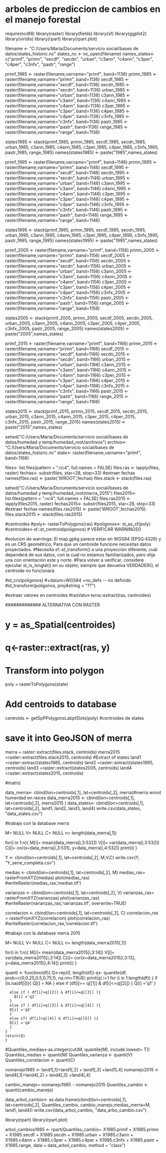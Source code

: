 # arboles de prediccion de cambios en el manejo forestal 


  require(ncdf4)
  library(raster)
  library(fields)
  library(sf)
  library(ggplot2)
  library(viridis)
  library(rpart)
  library(rpart.plot)
  
  filename <- "C:/Users/Maria/Documents/servicio social/bases de datos/states_historic.nc"
  states_nc <- nc_open(filename)
  names_states<-c("primf", "primn", "secdf", "secdn", "urban", "c3ann", "c4ann", "c3per", "c4per", "c3nfx", "pastr", "range")
  
  primf_1985 <- raster(filename,varname="primf", band=1136) 
  primn_1985 <- raster(filename,varname="primn", band=1136) 
  secdf_1985 <- raster(filename,varname="secdf", band=1136) 
  secdn_1985 <- raster(filename,varname="secdn", band=1136) 
  urban_1985 <- raster(filename,varname="urban", band=1136) 
  c3ann_1985 <- raster(filename,varname="c3ann", band=1136) 
  c4ann_1985 <- raster(filename,varname="c4ann", band=1136) 
  c3per_1985 <- raster(filename,varname="c3per", band=1136) 
  c4per_1985 <- raster(filename,varname="c4per", band=1136) 
  c3nfx_1985 <- raster(filename,varname="c3nfx", band=1136)
  pastr_1985 <- raster(filename,varname="pastr", band=1136)
  range_1985 <- raster(filename,varname="range", band=1136) 
  
  states1985 <- stack(primf_1985, primn_1985, secdf_1985, secdn_1985, urban_1985, c3ann_1985, c4ann_1985, c3per_1985, c4per_1985, c3nfx_1985, pastr_1985, range_1985)
  names(states1985) <- paste("1985",names_states)
  
  
  primf_1995 <- raster(filename,varname="primf", band=1146) 
  primn_1995 <- raster(filename,varname="primn", band=1146) 
  secdf_1995 <- raster(filename,varname="secdf", band=1146) 
  secdn_1995 <- raster(filename,varname="secdn", band=1146) 
  urban_1995 <- raster(filename,varname="urban", band=1146) 
  c3ann_1995 <- raster(filename,varname="c3ann", band=1146) 
  c4ann_1995 <- raster(filename,varname="c4ann", band=1146) 
  c3per_1995 <- raster(filename,varname="c3per", band=1146) 
  c4per_1995 <- raster(filename,varname="c4per", band=1146) 
  c3nfx_1995 <- raster(filename,varname="c3nfx", band=1146)
  pastr_1995 <- raster(filename,varname="pastr", band=1146)
  range_1995 <- raster(filename,varname="range", band=1146) 
  
  states1995 <- stack(primf_1995, primn_1995, secdf_1995, secdn_1995, urban_1995, c3ann_1995, c4ann_1995, c3per_1995, c4per_1995, c3nfx_1995, pastr_1995, range_1995)
  names(states1995) <- paste("1995",names_states)
  
  
  primf_2005 <- raster(filename,varname="primf", band=1156) 
  primn_2005 <- raster(filename,varname="primn", band=1156) 
  secdf_2005 <- raster(filename,varname="secdf", band=1156) 
  secdn_2005 <- raster(filename,varname="secdn", band=1156) 
  urban_2005 <- raster(filename,varname="urban", band=1156) 
  c3ann_2005 <- raster(filename,varname="c3ann", band=1156) 
  c4ann_2005 <- raster(filename,varname="c4ann", band=1156)
  c3per_2005 <- raster(filename,varname="c3per", band=1156) 
  c4per_2005 <- raster(filename,varname="c4per", band=1156) 
  c3nfx_2005 <- raster(filename,varname="c3nfx", band=1156) 
  pastr_2005 <- raster(filename,varname="pastr", band=1156) 
  range_2005 <- raster(filename,varname="range", band=1156) 
  
  states2005 <- stack(primf_2005, primn_2005, secdf_2005, secdn_2005, urban_2005, c3ann_2005, c4ann_2005, c3per_2005, c4per_2005, c3nfx_2005, pastr_2005, range_2005)
  names(states2005) <- paste("2005",names_states)
  
  
  primf_2015 <- raster(filename,varname="primf", band=1166) 
  primn_2015 <- raster(filename,varname="primn", band=1166)
  secdf_2015 <- raster(filename,varname="secdf", band=1166) 
  secdn_2015 <- raster(filename,varname="secdn", band=1166)
  urban_2015 <- raster(filename,varname="urban", band=1166) 
  c3ann_2015 <- raster(filename,varname="c3ann", band=1166) 
  c4ann_2015 <- raster(filename,varname="c4ann", band=1166) 
  c3per_2015 <- raster(filename,varname="c3per", band=1166) 
  c4per_2015 <- raster(filename,varname="c4per", band=1166) 
  c3nfx_2015 <- raster(filename,varname="c3nfx", band=1166) 
  pastr_2015 <- raster(filename,varname="pastr", band=1166) 
  range_2015 <- raster(filename,varname="range", band=1166) 
  
  states2015 <- stack(primf_2015, primn_2015, secdf_2015, secdn_2015, urban_2015, c3ann_2015, c4ann_2015, c3per_2015, c4per_2015, c3nfx_2015, pastr_2015, range_2015)
  names(states2015) <- paste("2015",names_states)
  
  
  setwd("C:/Users/Maria/Documents/servicio social/bases de datos/humedad y temp/humedad_root/archivos")
  archivo<- "C:/Users/Maria/Documents/servicio social/bases de datos/states_historic.nc"
  state<- raster(filename,varname="primf", band=1166)
  
  files<- list.files(pattern = ".nc4", full.names = FALSE)
  files.ras <- lapply(files, raster)
  fechas<- substr(files, star=28, stop=33) #extraer fechas
  names(files.ras) <- paste('WROOT',fechas) 
  files.stack <- stack(files.ras)
  
  setwd("C:/Users/Maria/Documents/servicio social/bases de datos/humedad y temp/humedad_root/merra_2015")
  files2015<- list.files(pattern = ".nc4", full.names = FALSE)
  files.ras2015 <- lapply(files2015, raster)
  fechas2015<- substr(files2015, star=28, stop=33) #extraer fechas
  names(files.ras2015) <- paste('WROOT',fechas2015) 
  files.stack2015 <- stack(files.ras2015)
  
  #centroides
  #poly<- rasterToPolygons(ras)
  #poligonos<- st_as_sf(poly)
  #centroides<-sf::st_centroid(poligonos) # VERIFICAR WARNINGS()
  
  #solucion de warnings: El map.gpkg parece estar en WGS84 (EPSG:4326) y es un CRS geométrico; Para que un centroide funcione necesitas datos proyectados.
  #Necesita sf::st_transform() a una proyección diferente; cuál dependerá de sus datos, con la cual no estamos familiarizados, pero elija una con orientación este y norte.
  #Para volver a verificar, considere ejecutar st_is_longlat() en su objeto; siempre que devuelva VERDADERO, el centroide no funcionará.
  
  #st_crs(poligonos)
  #+datum=WGS84 +no_defs -- no definido 
  #st_transform(poligonos, proj4string = "??")
      
  #extraer valores en centroides
  #rasValu<-terra::extract(ras, centroides)
  
  ############# ALTERNATIVA CON RASTER
  # y = as_Spatial(centroides)
  # q<-raster::extract(ras, y)
  
  # Transform into polygon
  poly = rasterToPolygons(state) 
  # Add centroids to database
  centroids <- getSpPPolygonsLabptSlots(poly) #centroides de states
  # save it into GeoJSON of merra
  merra = raster::extract(files.stack, centroids)
  merra2015 =raster::extract(files.stack2015, centroids)
  #Extract of states
  land1 =raster::extract(states1985, centroids)
  land2 =raster::extract(states1995, centroids)
  land3 =raster::extract(states2005, centroids)
  land4 =raster::extract(states2015, centroids)
  
  #matriz
  
  data_merra<- cbind(lon=centroids[,1], lat=centroids[,2], merra)#merra wroot humerdad en raices
  data_merra2015 <- cbind(lon=centroids[,1], lat=centroids[,2], merra2015 )
  data_states<- cbind(lon=centroids[,1], lat=centroids[,2], land1, land2, land3, land4)
  write.csv(data_states, "data_states.csv")
  
  #trabajo con la database merra
  
  M= NULL
  V= NULL
  C= NULL
  n= length(data_merra[,1]) 
  
  for(i in 1:n){
    M[i]= mean(data_merra[i,3:532]) 
    V[i]= var(data_merra[i,3:532])
    C[i]= cor(x=data_merra[i,3:531], y=data_merra[i,4:532])
    print(i)
  }
  
  Y <- cbind(lon=centroids[,1], lat=centroids[,2], M,V,C)
  write.csv(Y, "Y_serie_completa.csv")
  
   
  medias <- cbind(lon=centroids[,1], lat=centroids[,2], M)
  medias_ras= rasterFromXYZ(medias)
  plot(medias_ras)
  #writeRaster(medias_ras,'medias.tif')
  
  varianzas <- cbind(lon=centroids[,1], lat=centroids[,2], V)
  varianzas_ras= rasterFromXYZ(varianzas)
  plot(varianzas_ras)
  #writeRaster(varianzas_ras,'varianzas.tif', overwrite=TRUE)
  
  correlacion <- cbind(lon=centroids[,1], lat=centroids[,2], C)
  correlacion_ras = rasterFromXYZ(correlacion)
  plot(correlacion_ras)
  #writeRaster(correlacion_ras,'correlacion.tif')
  
  #trabajo con la database merra 2015
  
  M= NULL
  V= NULL
  C= NULL
  n= length(data_merra2015[,1]) 
  
  for(i in 1:n){
    M[i]= mean(data_merra2015[i,3:14]) 
    V[i]= var(data_merra2015[i,3:14])
    C[i]= cor(x=data_merra2015[i,3:13], y=data_merra2015[i,4:14])
    print(i)
  }
  
  
  quanti <- function(df){
    Q<-rep(0, length(df)) 
    q<- quantile(df, prob=c(0,0.25,0.5,0.75,1), na.rm=TRUE)
    print(q)
    i=1
    for (i in 1:length(df)) {
      if (is.na(df[i])){
        Q[i] = NA
      }
      else if (df[i]>= q[[1]] & df[i]<=q[[2]]) {
        Q[i] ='q1'
      }
      
      else if ( df[i]>q[[2]] & df[i]<=q[[3]] ){
        Q[i] ='q2'
      }
      else if ( df[i]>q[[3]] & df[i]<=q[[4]] ){
      Q[i] ='q3'
      }
      else if( df[i]>q[[4]] & df[i]<=q[[5]] ){
      Q[i] ='q4'
      }
    }
    return(Q)
    }
  
  #Quantiles_medias<-as.integer(cut(M, quantile(M), include.lowest= T))
  Quantiles_medias <- quanti(M)
  Quantiles_varianza <- quanti(V)
  Quantiles_correlacion <- quanti(C)
  
  nomanejo1985 <- land1[,1]+land1[,2] + land1[,3] +land1[,4]
  nomanejo2015 <- land4[,1]+land4[,2] + land4[,3] +land4[,4]
  
  cambio_manejo= nomanejo1985 - nomanejo2015
  Quantiles_cambio <- quanti(cambio_manejo)
  
  data_arbol_cambio<- as.data.frame(cbind(lon=centroids[,1], lat=centroids[,2], Quantiles_cambio, 
                         cambio_manejo,medias_merra=M,  land1, land4))
  write.csv(data_arbol_cambio, "data_arbo_cambio.csv")
  
  
  
  
  
  library(rpart)
  library(rpart.plot)
  
  
  arbol_cambios1985 <- rpart(Quantiles_cambio~ 
                              X1985.primf + X1985.primn + X1985.secdf +
                              X1985.secdn + X1985.urban + X1985.c3ann +  
                              X1985.c4ann + X1985.c3per + X1985.c4per + 
                              X1985.c3nfx + X1985.pastr + X1985.range,
                            data = data_arbol_cambio, method = "class")
